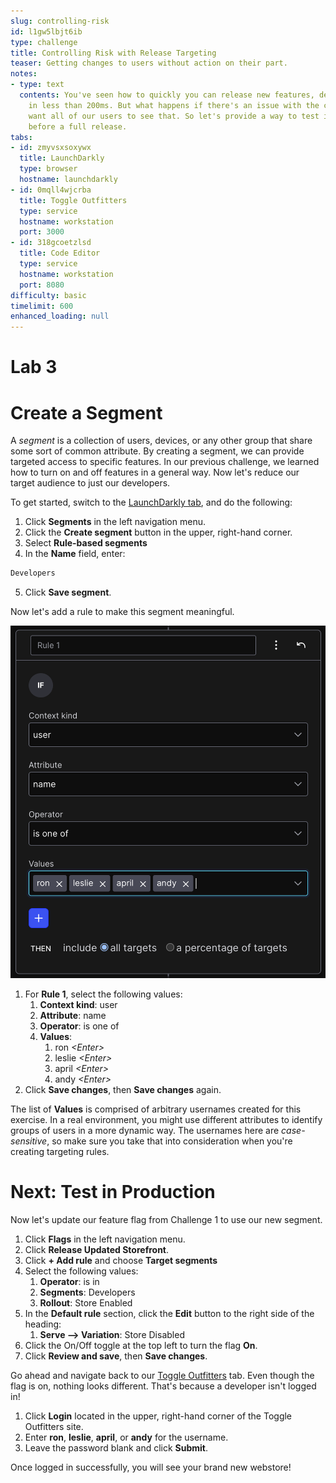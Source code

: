 ```yaml
---
slug: controlling-risk
id: l1gw5lbjt6ib
type: challenge
title: Controlling Risk with Release Targeting
teaser: Getting changes to users without action on their part.
notes:
- type: text
  contents: You've seen how to quickly you can release new features, delivering them
    in less than 200ms. But what happens if there's an issue with the code? We don't
    want all of our users to see that. So let's provide a way to test in production
    before a full release.
tabs:
- id: zmyvsxsoxywx
  title: LaunchDarkly
  type: browser
  hostname: launchdarkly
- id: 0mqll4wjcrba
  title: Toggle Outfitters
  type: service
  hostname: workstation
  port: 3000
- id: 318gcoetzlsd
  title: Code Editor
  type: service
  hostname: workstation
  port: 8080
difficulty: basic
timelimit: 600
enhanced_loading: null
---
```


# Lab 3

# Create a Segment

A *segment* is a collection of users, devices, or any other group that share some sort of common attribute. By creating a segment, we can provide targeted access to specific features. In our previous challenge, we learned how to turn on and off features in a general way. Now let's reduce our target audience to just our developers.

To get started, switch to the [LaunchDarkly tab](#tab-0), and do the following:

1. Click **Segments** in the left navigation menu.
2. Click the **Create segment** button in the upper, right-hand corner.
3. Select **Rule-based segments**
4. In the **Name** field, enter:
```js
Developers
```
5. Click **Save segment**.

Now let's add a rule to make this segment meaningful.

![Example Segment Rule](../assets/rule-1.png)

1. For **Rule 1**, select the following values:
   1. **Context kind**: user
   1. **Attribute**: name
   1. **Operator**: is one of
   1. **Values**:
      1. ron *\<Enter\>*
      1. leslie *\<Enter\>*
      1. april *\<Enter\>*
      1. andy *\<Enter\>*
1. Click **Save changes**, then **Save changes** again.

The list of **Values** is comprised of arbitrary usernames created for this exercise. In a real environment, you might use different attributes to identify groups of users in a more dynamic way. The usernames here are *case-sensitive*, so make sure you take that into consideration when you're creating targeting rules.

# Next: Test in Production

Now let's update our feature flag from Challenge 1 to use our new segment.

1. Click **Flags** in the left navigation menu.
1. Click **Release Updated Storefront**.
1. Click **+ Add rule** and choose **Target segments**
1. Select the following values:
   1. **Operator**: is in
   1. **Segments**: Developers
   1. **Rollout**: Store Enabled
1. In the **Default rule** section, click the **Edit** button to the right side of the heading:
   1. **Serve --> Variation**: Store Disabled
1. Click the On/Off toggle at the top left to turn the flag **On**.
1. Click **Review and save**, then **Save changes**.

Go ahead and navigate back to our [Toggle Outfitters](#tab-1) tab. Even though the flag is on, nothing looks different. That's because a developer isn't logged in!

1. Click **Login** located in the upper, right-hand corner of the Toggle Outfitters site.
1. Enter **ron**, **leslie**, **april**, or **andy** for the username.
1. Leave the password blank and click **Submit**.

Once logged in successfully, you will see your brand new webstore!
